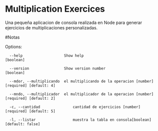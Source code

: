 # Multiplication Exercices
Una pequeña aplicacion de consola realizada en Node para generar ejercicios de multiplicaciones personalizadas.

#Notas

Options:

      --help                   Show help                               [boolean]

      --version                Show version number                     [boolean]

      --mdor, --multiplicando  el multiplicando de la operacion [number] [required] [default: 4]

      --mndo, --multiplicador  el multiplicador de la operacion [number] [required] [default: 2]

      -c, --cantidad               cantidad de ejercicios [number] [required] [default: 5]

      -l, --listar                 muestra la tabla en consola[boolean] [default: false]
